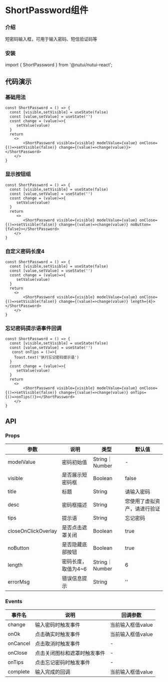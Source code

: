 #  ShortPassword组件

### 介绍

短密码输入框，可用于输入密码、短信验证码等

### 安装
import { ShortPassword } from '@nutui/nutui-react';


## 代码演示

### 基础用法
```tsx
const ShortPassword = () => {
  const [visible,setVisible] = useState(false)
  const [value,setValue] = useState('')
  cosnt change = (value)=>{
     setValue(value)
  }
  return 
    <>
        <ShortPassword visible={visible} modelValue={value} onClose={()=>setVisible(false)} change={(value)=>change(value)}></ShortPassword>
    </>
}

```

### 显示按钮组
```tsx
const ShortPassword = () => {
  const [visible,setVisible] = useState(false)
  const [value,setValue] = useState('')
  cosnt change = (value)=>{
     setValue(value)
  }
  return
     <>
        <ShortPassword visible={visible} modelValue={value} onClose={()=>setVisible(false)} change={(value)=>change(value)} noButton={false}></ShortPassword>
    </>
}

```

### 自定义密码长度4
```tsx
const ShortPassword = () => {
  const [visible,setVisible] = useState(false)
  const [value,setValue] = useState('')
  cosnt change = (value)=>{
     setValue(value)
  }
  return 
    <>
        <ShortPassword visible={visible} modelValue={value} onClose={()=>setVisible(false)} change={(value)=>change(value)} length={4}></ShortPassword>
    </>
}

```
### 忘记密码提示语事件回调
```tsx
const ShortPassword = () => {
  const [visible,setVisible] = useState(false)
  const [value,setValue] = useState('')
   const onTips = ()=>{
    Toast.text('执行忘记密码提示语')
  }
  cosnt change = (value)=>{
     setValue(value)
  }
  return 
    <>
        <ShortPassword visible={visible} modelValue={value} onClose={()=>setVisible(false)} change={(value)=>change(value)} onTips={()=>onTips()}></ShortPassword>
    </>
}

```



## API

### Props

| 参数         | 说明                             | 类型   | 默认值           |
|--------------|----------------------------------|--------|------------------|
| modelValue         | 密码初始值               | String｜Number | -                |
| visible        | 是否展示短密码框                         | Boolean | false              |
| title                  | 标题                | String         | 请输入密码                   |
| desc                   | 密码框描述          | String         | 您使用了虚拟资产，请进行验证 |
| tips                   | 提示语              | String         | 忘记密码                     |
| closeOnClickOverlay | 是否点击遮罩关闭    | Boolean        | true                         |
| noButton              | 是否隐藏底部按钮    | Boolean        | true                         |
| length                 | 密码长度，取值为4~6 | String｜Number | 6                            |
| errorMsg              | 错误信息提示        | String         | ''                           |

### Events

| 事件名 | 说明           | 回调参数     |
|--------|----------------|--------------|
| change   | 输入密码时触发事件     |  当前输入框值value    |
| onOk       | 点击确实时触发事件     | 当前输入框值value    |
| onCancel   | 点击取消时触发事件     | -    |
| onClose    | 点击关闭图标和遮罩时触发事件 | -    |
| onTips    | 点击忘记密码时触发事件 | -    |
| complete | 输入完成的回调         | 当前输入框值value    |
